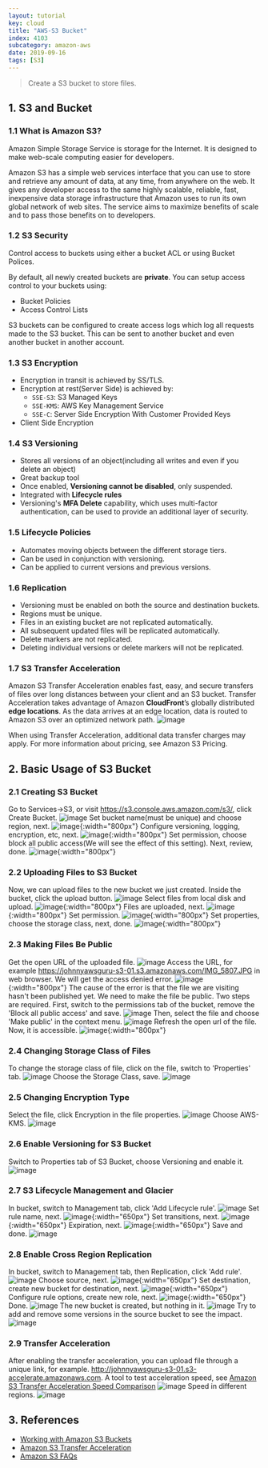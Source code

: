 ```yaml
---
layout: tutorial
key: cloud
title: "AWS-S3 Bucket"
index: 4103
subcategory: amazon-aws
date: 2019-09-16
tags: [S3]
---
```


> Create a S3 bucket to store files.

## 1. S3 and Bucket
### 1.1 What is Amazon S3?
Amazon Simple Storage Service is storage for the Internet. It is designed to make web-scale computing easier for developers.

Amazon S3 has a simple web services interface that you can use to store and retrieve any amount of data, at any time, from anywhere on the web. It gives any developer access to the same highly scalable, reliable, fast, inexpensive data storage infrastructure that Amazon uses to run its own global network of web sites. The service aims to maximize benefits of scale and to pass those benefits on to developers.
### 1.2 S3 Security
Control access to buckets using either a bucket ACL or using Bucket Polices.

By default, all newly created buckets are **private**. You can setup access control to your buckets using:
* Bucket Policies
* Access Control Lists

S3 buckets can be configured to create access logs which log all requests made to the S3 bucket. This can be sent to another bucket and even another bucket in another account.

### 1.3 S3 Encryption
* Encryption in transit is achieved by SS/TLS.
* Encryption at rest(Server Side) is achieved by:
  - `SSE-S3`: S3 Managed Keys
  - `SSE-KMS`: AWS Key Management Service
  - `SSE-C`: Server Side Encryption With Customer Provided Keys
* Client Side Encryption

### 1.4 S3 Versioning
* Stores all versions of an object(including all writes and even if you delete an object)
* Great backup tool
* Once enabled, **Versioning cannot be disabled**, only suspended.
* Integrated with **Lifecycle rules**
* Versioning's **MFA Delete** capability, which uses multi-factor authentication, can be used to provide an additional layer of security.

### 1.5 Lifecycle Policies
* Automates moving objects between the different storage tiers.
* Can be used in conjunction with versioning.
* Can be applied to current versions and previous versions.

### 1.6 Replication
* Versioning must be enabled on both the source and destination buckets.
* Regions must be unique.
* Files in an existing bucket are not replicated automatically.
* All subsequent updated files will be replicated automatically.
* Delete markers are not replicated.
* Deleting individual versions or delete markers will not be replicated.

### 1.7 S3 Transfer Acceleration
Amazon S3 Transfer Acceleration enables fast, easy, and secure transfers of files over long distances between your client and an S3 bucket. Transfer Acceleration takes advantage of Amazon **CloudFront**’s globally distributed **edge locations**. As the data arrives at an edge location, data is routed to Amazon S3 over an optimized network path.
![image](/assets/images/note/9551/3-16-s3-exam-tips-12.png)

When using Transfer Acceleration, additional data transfer charges may apply. For more information about pricing, see Amazon S3 Pricing.

## 2. Basic Usage of S3 Bucket
### 2.1 Creating S3 Bucket
Go to Services->S3, or visit https://s3.console.aws.amazon.com/s3/, click Create Bucket.
![image](/assets/images/cloud/3803/s3-home.png)
Set bucket name(must be unique) and choose region, next.
![image](/assets/images/note/9551/3-5-create-s3-bucket.png){:width="800px"}
Configure versioning, logging, encryption, etc, next.
![image](/assets/images/note/9551/3-5-create-s3-bucket-config.png){:width="800px"}
Set permission, choose block all public access(We will see the effect of this setting). Next, review, done.
![image](/assets/images/note/9551/3-5-create-s3-bucket-permission.png){:width="800px"}
### 2.2 Uploading Files to S3 Bucket
Now, we can upload files to the new bucket we just created. Inside the bucket, click the upload button.
![image](/assets/images/cloud/3803/s3-bucket.png)
Select files from local disk and upload.
![image](/assets/images/cloud/3803/s3-upload.png){:width="800px"}
Files are uploaded, next.
![image](/assets/images/note/9551/3-5-upload-file.png){:width="800px"}
Set permission.
![image](/assets/images/note/9551/3-5-upload-file-permission.png){:width="800px"}
Set properties, choose the storage class, next, done.
![image](/assets/images/note/9551/3-5-upload-file-properties.png){:width="800px"}
### 2.3 Making Files Be Public
Get the open URL of the uploaded file.
![image](/assets/images/note/9551/3-5-file-link.png)
Access the URL, for example https://johnnyawsguru-s3-01.s3.amazonaws.com/IMG_5807.JPG in web browser. We will get the access denied error.
![image](/assets/images/note/9551/3-5-file-access-denied.png){:width="800px"}
The cause of the error is that the file we are visiting hasn't been published yet. We need to make the file be public. Two steps are required. First, switch to the permissions tab of the bucket, remove the 'Block all public access' and save.
![image](/assets/images/note/9551/3-5-public-bucket.png)
Then, select the file and choose 'Make public' in the context menu.
![image](/assets/images/note/9551/3-5-public-file.png)
Refresh the open url of the file. Now, it is accessible.
![image](/assets/images/note/9551/3-5-public-file-success.png){:width="800px"}
### 2.4 Changing Storage Class of Files
To change the storage class of file, click on the file, switch to 'Properties' tab.
![image](/assets/images/note/9551/3-5-change-storage-class.png)
Choose the Storage Class, save.
![image](/assets/images/cloud/3803/s3-file-storage-class.png)
### 2.5 Changing Encryption Type
Select the file, click Encryption in the file properties.
![image](/assets/images/note/9551/3-6-change-encryption-type.png)
Choose AWS-KMS.
![image](/assets/images/note/9551/3-6-change-encryption-type2.png)
### 2.6 Enable Versioning for S3 Bucket
Switch to Properties tab of S3 Bucket, choose Versioning and enable it.
![image](/assets/images/cloud/3803/s3-versioning.png)
### 2.7 S3 Lifecycle Management and Glacier
In bucket, switch to Management tab, click 'Add Lifecycle rule'.
![image](/assets/images/cloud/3803/s3-lifecycle-management.png)
Set rule name, next.
![image](/assets/images/note/9551/3-8-create-lifecycle-rule-1.png){:width="650px"}
Set transitions, next.
![image](/assets/images/note/9551/3-8-create-lifecycle-rule-transitions.png){:width="650px"}
Expiration, next.
![image](/assets/images/note/9551/3-8-create-lifecycle-rule-expiration.png){:width="650px"}
Save and done.
![image](/assets/images/note/9551/3-8-create-lifecycle-rule-done.png)
### 2.8 Enable Cross Region Replication
In bucket, switch to Management tab, then Replication, click 'Add rule'.
![image](/assets/images/cloud/3803/s3-replication.png)
Choose source, next.
![image](/assets/images/note/9551/3-9-create-replication-rule-source.png){:width="650px"}
Set destination, create new bucket for destination, next.
![image](/assets/images/note/9551/3-9-create-replication-rule-destination.png){:width="650px"}
Configure rule options, create new role, next.
![image](/assets/images/note/9551/3-9-create-replication-rule-role.png){:width="650px"}
Done.
![image](/assets/images/note/9551/3-9-create-replication-rule-done.png)
The new bucket is created, but nothing in it.
![image](/assets/images/note/9551/3-9-new-replication-bucket.png)
Try to add and remove some versions in the source bucket to see the impact.
![image](/assets/images/note/9551/3-9-new-replication-bucket-replicated.png)
### 2.9 Transfer Acceleration
After enabling the transfer acceleration, you can upload file through a unique link, for example.
http://johnnyawsguru-s3-01.s3-accelerate.amazonaws.com. A tool to test acceleration speed, see [Amazon S3 Transfer Acceleration Speed Comparison](https://s3-accelerate-speedtest.s3-accelerate.amazonaws.com/en/accelerate-speed-comparsion.html)
![image](/assets/images/note/9551/3-10-transfer-acceleration-speed-comparison.png)
Speed in different regions.
![image](/assets/images/note/9551/3-10-transfer-acceleration-speed-comparison2.png)

## 3. References
* [Working with Amazon S3 Buckets](https://docs.aws.amazon.com/AmazonS3/latest/dev/UsingBucket.html)
* [Amazon S3 Transfer Acceleration](https://docs.aws.amazon.com/AmazonS3/latest/dev/transfer-acceleration.html)
* [Amazon S3 FAQs](https://aws.amazon.com/s3/faqs/)
